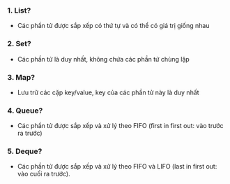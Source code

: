 ### 1. List?
- Các phần tử được sắp xếp có thứ tự và có thể có giá trị giống nhau

### 2. Set?
- Các phần tử là duy nhất, không chứa các phần tử chùng lặp

### 3. Map?
- Lưu trữ các cặp key/value, key của các phần tử này là duy nhất

### 4. Queue?
- Các phần tử được sắp xếp và xử lý theo FIFO (first in first out: vào trước ra trước)

### 5. Deque?
- Các phần tử được sắp xếp và xử lý theo FIFO và LIFO (last in first out: vào cuối ra trước).


